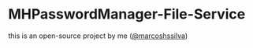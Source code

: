 # MHPasswordManager-File-Service
this is an open-source project by me ([@marcoshssilva](https://github.com/marcoshssilva))